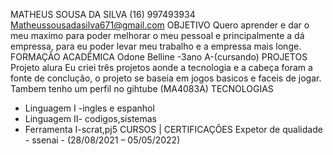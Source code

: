 
MATHEUS SOUSA DA SILVA
(16) 997493934
Matheussousadasilva671@gmail.com
OBJETIVO
Quero aprender e dar o meu maximo para poder melhorar o meu pessoal e principalmente a dá
empressa, para eu poder levar meu trabalho e a empressa mais longe.
FORMAÇÃO ACADÊMICA
Odone Belline -3ano A-(cursando)
PROJETOS
Projeto alura
Eu criei três projetos aonde a tecnologia e a cabeça foram a fonte de conclução, o projeto se
baseia em jogos basicos e faceis de jogar.
Tambem tenho um perfil no gihtube (MA4083A)
TECNOLOGIAS
- Linguagem I -ingles e espanhol
- Linguagem II- codigos,sistemas
- Ferramenta I-scrat,pj5
CURSOS | CERTIFICAÇÕES
Expetor de qualidade - ssenai - (28/08/2021 – 05/05/2022)
